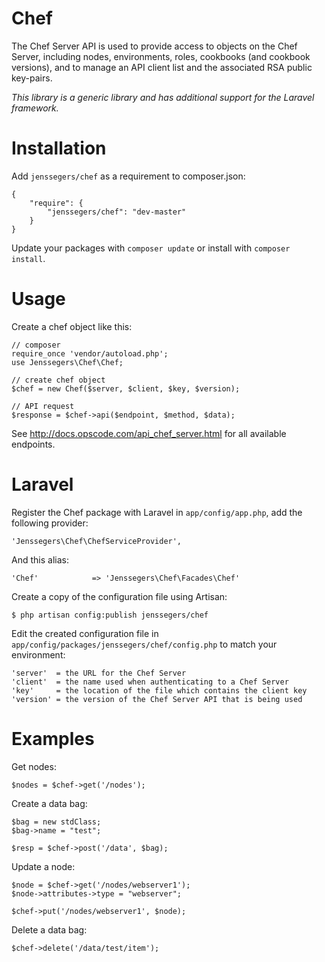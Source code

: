 Chef
====

The Chef Server API is used to provide access to objects on the Chef Server, including nodes, environments, roles, cookbooks (and cookbook versions), and to manage an API client list and the associated RSA public key-pairs.

*This library is a generic library and has additional support for the Laravel framework.*

Installation
============

Add `jenssegers/chef` as a requirement to composer.json:

    {
        "require": {
            "jenssegers/chef": "dev-master"
        }
    }

Update your packages with `composer update` or install with `composer install`.

Usage
=====

Create a chef object like this:

    // composer
    require_once 'vendor/autoload.php';
    use Jenssegers\Chef\Chef;

    // create chef object
    $chef = new Chef($server, $client, $key, $version);

    // API request
    $response = $chef->api($endpoint, $method, $data);

See http://docs.opscode.com/api_chef_server.html for all available endpoints.

Laravel
=======
 
Register the Chef package with Laravel in `app/config/app.php`, add the following provider:

    'Jenssegers\Chef\ChefServiceProvider',

And this alias:

    'Chef'            => 'Jenssegers\Chef\Facades\Chef'

Create a copy of the configuration file using Artisan:

    $ php artisan config:publish jenssegers/chef

Edit the created configuration file in `app/config/packages/jenssegers/chef/config.php` to match your environment:

    'server'  = the URL for the Chef Server
    'client'  = the name used when authenticating to a Chef Server
    'key'     = the location of the file which contains the client key
    'version' = the version of the Chef Server API that is being used

Examples
========

Get nodes:

    $nodes = $chef->get('/nodes');

Create a data bag:

    $bag = new stdClass;
    $bag->name = "test";

    $resp = $chef->post('/data', $bag);

Update a node:

    $node = $chef->get('/nodes/webserver1');
    $node->attributes->type = "webserver";

    $chef->put('/nodes/webserver1', $node);

Delete a data bag:

    $chef->delete('/data/test/item');